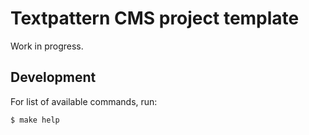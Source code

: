 Textpattern CMS project template
=====

Work in progress.

Development
-----

For list of available commands, run:

```shell
$ make help
```
